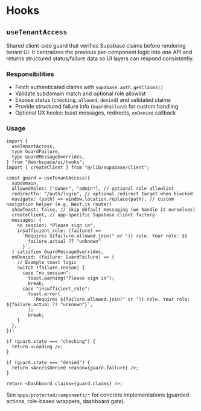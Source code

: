 <!-- packages/ui/src/hooks/README.md -->

# Hooks

## `useTenantAccess`

Shared client-side guard that verifies Supabase claims before rendering tenant UI.
It centralizes the previous per-component logic into one API and returns structured
status/failure data so UI layers can respond consistently.

### Responsibilities

- Fetch authenticated claims with `supabase.auth.getClaims()`
- Validate subdomain match and optional role allowlist
- Expose status (`checking`, `allowed`, `denied`) and validated claims
- Provide structured failure info (`GuardFailure`) for custom handling
- Optional UX hooks: toast messages, redirects, `onDenied` callback

### Usage

```tsx
import {
  useTenantAccess,
  type GuardFailure,
  type GuardMessageOverrides,
} from "@workspace/ui/hooks";
import { createClient } from "@/lib/supabase/client";

const guard = useTenantAccess({
  subdomain,
  allowedRoles: ["owner", "admin"], // optional role allowlist
  redirectTo: "/auth/login", // optional redirect target when blocked
  navigate: (path) => window.location.replace(path), // custom navigation helper (e.g. Next.js router)
  showToast: false, // skip default messaging (we handle it ourselves)
  createClient, // app-specific Supabase client factory
  messages: {
    no_session: "Please sign in",
    insufficient_role: (failure) =>
      `Requires ${failure.allowed.join(" or ")} role. Your role: ${
        failure.actual ?? "unknown"
      }`,
  } satisfies GuardMessageOverrides,
  onDenied: (failure: GuardFailure) => {
    // Example toast logic
    switch (failure.reason) {
      case "no_session":
        toast.warning("Please sign in");
        break;
      case "insufficient_role":
        toast.error(
          `Requires ${failure.allowed.join(" or ")} role. Your role: ${failure.actual ?? "unknown"}`,
        );
        break;
    }
  },
});

if (guard.state === "checking") {
  return <Loading />;
}

if (guard.state === "denied") {
  return <AccessDenied reason={guard.failure} />;
}

return <Dashboard claims={guard.claims} />;
```

See `apps/protected/components/*` for concrete implementations (guarded actions, role-based wrappers, dashboard gate).
